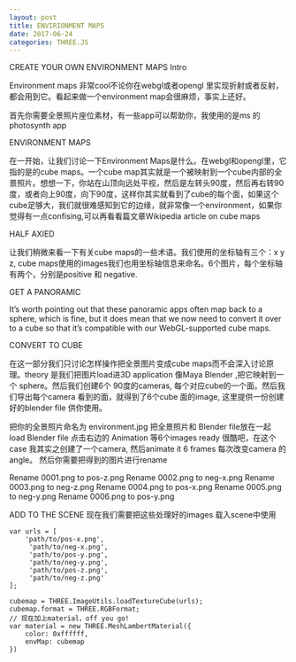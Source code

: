 ```yaml
---
layout: post
title: ENVIRIONMENT MAPS
date: 2017-06-24
categories: THREE.JS
---
```


CREATE YOUR OWN ENVIRONMENT MAPS
Intro

Environment maps 非常cool不论你在webgl或者opengl 里实现折射或者反射，都会用到它。看起来做一个environment map会很麻烦，事实上还好。

首先你需要全景照片座位素材，有一些app可以帮助你，我使用的是ms 的photosynth app

ENVIRONMENT MAPS

在一开始，让我们讨论一下Environment Maps是什么。在webgl和opengl里，它指的是的cube maps。一个cube map其实就是一个被映射到一个cube内部的全景照片。想想一下，你站在山顶向远处平视，然后是左转头90度，然后再右转90度，或者向上90度，向下90度，这样你其实就看到了cube的每个面，如果这个cube足够大，我们就很难感知到它的边缘，就非常像一个environment，如果你觉得有一点confising,可以再看看篇文章Wikipedia article on cube maps

HALF AXIED

让我们稍微来看一下有关cube maps的一些术语。我们使用的坐标轴有三个：x y z, cube maps使用的images我们也用坐标轴信息来命名。6个图片，每个坐标轴有两个，分别是positive 和 negative.

GET A PANORAMIC

It’s worth pointing out that these panoramic apps often map back to a sphere, which is fine, but it does mean that we now need to convert it over to a cube so that it’s compatible with our WebGL-supported cube maps.

CONVERT TO CUBE

在这一部分我们只讨论怎样操作把全景图片变成cube maps而不会深入讨论原理。theory 是我们把图片load进3D application 像Maya Blender ,把它映射到一个 sphere。然后我们创建6个 90度的cameras, 每个对应cube的一个面。然后我们导出每个camera 看到的面，就得到了6个cube 面的image, 这里提供一份创建好的blender file 供你使用。

把你的全景照片命名为 environment.jpg
把全景照片和 Blender file放在一起
load Blender file
点击右边的 Animation
等6个images ready
很酷吧，在这个case 我其实之创建了一个camera, 然后animate it 6 frames 每次改变camera 的angle。 然后你需要把得到的图片进行rename

Rename 0001.png to pos-z.png Rename 0002.png to neg-x.png Rename 0003.png to neg-z.png Rename 0004.png to pos-x.png Rename 0005.png to neg-y.png Rename 0006.png to pos-y.png

ADD TO THE SCENE
现在我们需要把这些处理好的images 载入scene中使用

    var urls = [
        'path/to/pos-x.png',
         'path/to/neg-x.png',
         'path/to/pos-y.png',
         'path/to/neg-y.png',
         'path/to/pos-z.png',
         'path/to/neg-z.png'
    ];
    
    cubemap = THREE.ImageUtils.loadTextureCube(urls);
    cubemap.format = THREE.RGBFormat;
    // 现在加上material，off you go!
    var material = new THREE.MeshLambertMaterial({
        color: 0xffffff,
        envMap: cubemap
    })